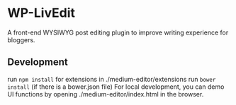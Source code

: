 WP-LivEdit
==========

A front-end WYSIWYG post editing plugin to improve writing experience for bloggers.

Development
-----------
run `npm install` for extensions in ./medium-editor/extensions
run `bower install` (if there is a bower.json file)
For local development, you can demo UI functions by opening ./medium-editor/index.html in the browser.
